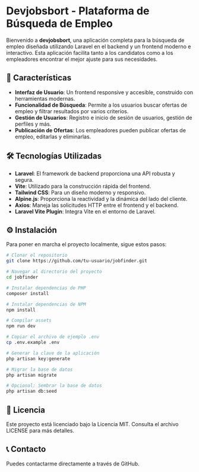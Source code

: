 # Devjobsbort - Plataforma de Búsqueda de Empleo

Bienvenido a **devjobsbort**, una aplicación completa para la búsqueda de empleo diseñada utilizando Laravel en el backend y un frontend moderno e interactivo. Esta aplicación facilita tanto a los candidatos como a los empleadores encontrar el mejor ajuste para sus necesidades.

## 🚀 Características

- **Interfaz de Usuario**: Un frontend responsive y accesible, construido con herramientas modernas.
- **Funcionalidad de Búsqueda**: Permite a los usuarios buscar ofertas de empleo y filtrar resultados por varios criterios.
- **Gestión de Usuarios**: Registro e inicio de sesión de usuarios, gestión de perfiles y más.
- **Publicación de Ofertas**: Los empleadores pueden publicar ofertas de empleo, editarlas y eliminarlas.

## 🛠️ Tecnologías Utilizadas

- **Laravel**: El framework de backend proporciona una API robusta y segura.
- **Vite**: Utilizado para la construcción rápida del frontend.
- **Tailwind CSS**: Para un diseño moderno y responsivo.
- **Alpine.js**: Proporciona la reactividad y la dinámica del lado del cliente.
- **Axios**: Maneja las solicitudes HTTP entre el frontend y el backend.
- **Laravel Vite Plugin**: Integra Vite en el entorno de Laravel.

## ⚙️ Instalación

Para poner en marcha el proyecto localmente, sigue estos pasos:

```bash
# Clonar el repositorio
git clone https://github.com/tu-usuario/jobfinder.git

# Navegar al directorio del proyecto
cd jobfinder

# Instalar dependencias de PHP
composer install

# Instalar dependencias de NPM
npm install

# Compilar assets
npm run dev

# Copiar el archivo de ejemplo .env
cp .env.example .env

# Generar la clave de la aplicación
php artisan key:generate

# Migrar la base de datos
php artisan migrate

# Opcional: Sembrar la base de datos
php artisan db:seed
```
## 📄 Licencia

Este proyecto está licenciado bajo la Licencia MIT. Consulta el archivo LICENSE para más detalles.

## 📞 Contacto

Puedes contactarme directamente a través de GitHub.
